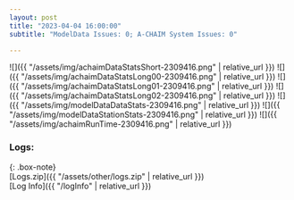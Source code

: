 ```yaml
---
layout: post
title: "2023-04-04 16:00:00"
subtitle: "ModelData Issues: 0; A-CHAIM System Issues: 0"

---
```


![]({{ "/assets/img/achaimDataStatsShort-2309416.png" | relative_url }})
![]({{ "/assets/img/achaimDataStatsLong00-2309416.png" | relative_url }})
![]({{ "/assets/img/achaimDataStatsLong01-2309416.png" | relative_url }})
![]({{ "/assets/img/achaimDataStatsLong02-2309416.png" | relative_url }})
![]({{ "/assets/img/modelDataDataStats-2309416.png" | relative_url }})
![]({{ "/assets/img/modelDataStationStats-2309416.png" | relative_url }})
![]({{ "/assets/img/achaimRunTime-2309416.png" | relative_url }})





### Logs:  
  
{: .box-note}  
[Logs.zip]({{ "/assets/other/logs.zip" | relative_url }})  
[Log Info]({{ "/logInfo" | relative_url }})  
